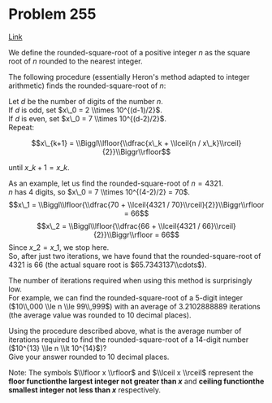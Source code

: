 # Problem 255

[Link](https://projecteuler.net/problem=255)

We define the rounded-square-root of a positive integer $n$ as the square root of $n$ rounded to the nearest integer.

The following procedure (essentially Heron's method adapted to integer arithmetic) finds the rounded-square-root of $n$:

Let $d$ be the number of digits of the number $n$.  
If $d$ is odd, set $x\_0 = 2 \\times 10^{(d-1)/2}$.  
If $d$ is even, set $x\_0 = 7 \\times 10^{(d-2)/2}$.  
Repeat:

$$x\_{k+1} = \\Biggl\\lfloor{\\dfrac{x\_k + \\lceil{n / x\_k}\\rceil}{2}}\\Biggr\\rfloor$$

until $x\_{k+1} = x\_k$.

As an example, let us find the rounded-square-root of $n = 4321$.  
$n$ has $4$ digits, so $x\_0 = 7 \\times 10^{(4-2)/2} = 70$.  
$$x\_1 = \\Biggl\\lfloor{\\dfrac{70 + \\lceil{4321 / 70}\\rceil}{2}}\\Biggr\\rfloor = 66$$ $$x\_2 = \\Biggl\\lfloor{\\dfrac{66 + \\lceil{4321 / 66}\\rceil}{2}}\\Biggr\\rfloor = 66$$ Since $x\_2 = x\_1$, we stop here.  
So, after just two iterations, we have found that the rounded-square-root of $4321$ is $66$ (the actual square root is $65.7343137\\cdots$). 

The number of iterations required when using this method is surprisingly low.  
For example, we can find the rounded-square-root of a $5$-digit integer ($10\\,000 \\le n \\le 99\\,999$) with an average of $3.2102888889$ iterations (the average value was rounded to $10$ decimal places). 

Using the procedure described above, what is the average number of iterations required to find the rounded-square-root of a $14$-digit number ($10^{13} \\le n \\lt 10^{14}$)?  
Give your answer rounded to $10$ decimal places. 

Note: The symbols $\\lfloor x \\rfloor$ and $\\lceil x \\rceil$ represent the **floor functionthe largest integer not greater than $x$** and **ceiling functionthe smallest integer not less than $x$** respectively.